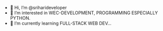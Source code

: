 - 👋 Hi, I’m @sriharideveloper
- 👀 I’m interested in WEC-DEVELOPMENT, PROGRAMMING ESPECIALLY PYTHON.
- 🌱 I’m currently learning FULL-STACK WEB DEV...
